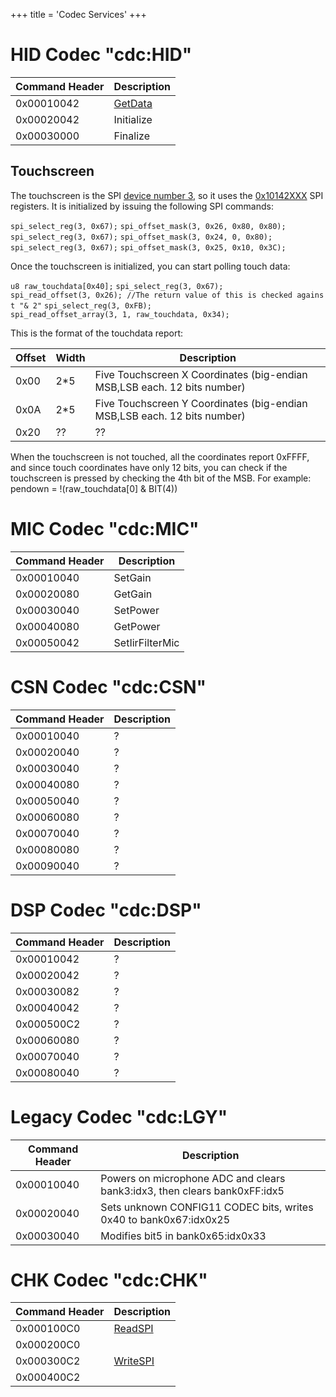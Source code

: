 +++
title = 'Codec Services'
+++

# HID Codec "cdc:HID"

| Command Header | Description                           |
|----------------|---------------------------------------|
| 0x00010042     | [GetData](Cdc:HID:GetData "wikilink") |
| 0x00020042     | Initialize                            |
| 0x00030000     | Finalize                              |

## Touchscreen

The touchscreen is the SPI [device number
3](SPI_Registers#SPI_NEW_CNT "wikilink"), so it uses the
[0x10142XXX](SPI_Services "wikilink") SPI registers. It is initialized
by issuing the following SPI commands:

`spi_select_reg(3, 0x67);`
`spi_offset_mask(3, 0x26, 0x80, 0x80);`
`spi_select_reg(3, 0x67);`
`spi_offset_mask(3, 0x24, 0, 0x80);`
`spi_select_reg(3, 0x67);`
`spi_offset_mask(3, 0x25, 0x10, 0x3C);`

Once the touchscreen is initialized, you can start polling touch data:

`u8 raw_touchdata[0x40];`
`spi_select_reg(3, 0x67);`
`spi_read_offset(3, 0x26); //The return value of this is checked against "& 2"`
`spi_select_reg(3, 0xFB);`
`spi_read_offset_array(3, 1, raw_touchdata, 0x34);`

This is the format of the touchdata report:

| Offset | Width | Description                                                              |
|--------|-------|--------------------------------------------------------------------------|
| 0x00   | 2\*5  | Five Touchscreen X Coordinates (big-endian MSB,LSB each. 12 bits number) |
| 0x0A   | 2\*5  | Five Touchscreen Y Coordinates (big-endian MSB,LSB each. 12 bits number) |
| 0x20   | ??    | ??                                                                       |

When the touchscreen is not touched, all the coordinates report 0xFFFF,
and since touch coordinates have only 12 bits, you can check if the
touchscreen is pressed by checking the 4th bit of the MSB. For example:
pendown = !(raw_touchdata\[0\] & BIT(4))

# MIC Codec "cdc:MIC"

| Command Header | Description     |
|----------------|-----------------|
| 0x00010040     | SetGain         |
| 0x00020080     | GetGain         |
| 0x00030040     | SetPower        |
| 0x00040080     | GetPower        |
| 0x00050042     | SetIirFilterMic |

# CSN Codec "cdc:CSN"

| Command Header | Description |
|----------------|-------------|
| 0x00010040     | ?           |
| 0x00020040     | ?           |
| 0x00030040     | ?           |
| 0x00040080     | ?           |
| 0x00050040     | ?           |
| 0x00060080     | ?           |
| 0x00070040     | ?           |
| 0x00080080     | ?           |
| 0x00090040     | ?           |

# DSP Codec "cdc:DSP"

| Command Header | Description |
|----------------|-------------|
| 0x00010042     | ?           |
| 0x00020042     | ?           |
| 0x00030082     | ?           |
| 0x00040042     | ?           |
| 0x000500C2     | ?           |
| 0x00060080     | ?           |
| 0x00070040     | ?           |
| 0x00080040     | ?           |

# Legacy Codec "cdc:LGY"

| Command Header | Description                                                               |
|----------------|---------------------------------------------------------------------------|
| 0x00010040     | Powers on microphone ADC and clears bank3:idx3, then clears bank0xFF:idx5 |
| 0x00020040     | Sets unknown CONFIG11 CODEC bits, writes 0x40 to bank0x67:idx0x25         |
| 0x00030040     | Modifies bit5 in bank0x65:idx0x33                                         |

# CHK Codec "cdc:CHK"

| Command Header | Description                            |
|----------------|----------------------------------------|
| 0x000100C0     | [ReadSPI](CDCCHK:ReadSPI "wikilink")   |
| 0x000200C0     |                                        |
| 0x000300C2     | [WriteSPI](CDCCHK:WriteSPI "wikilink") |
| 0x000400C2     |                                        |